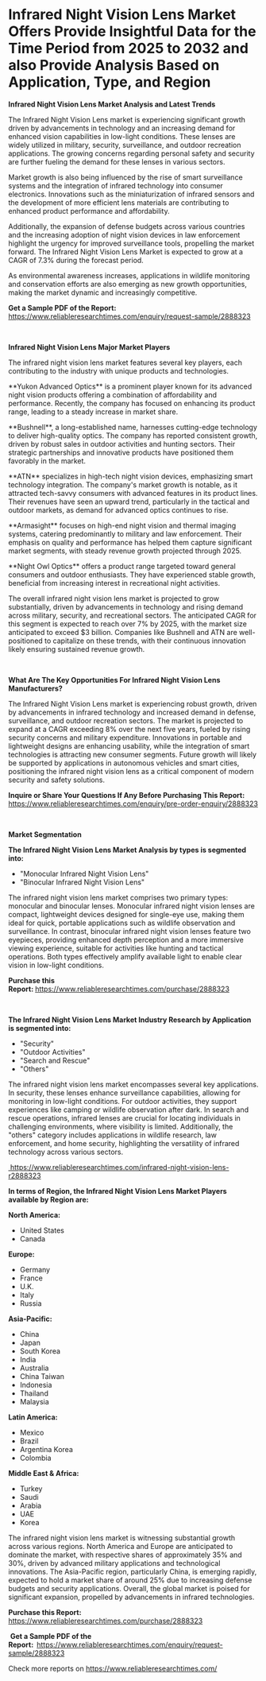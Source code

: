 <p><h1>Infrared Night Vision Lens Market Offers Provide Insightful Data for the Time Period from 2025 to 2032 and also Provide Analysis Based on Application, Type, and Region</h1></p><p><strong>Infrared Night Vision Lens Market Analysis and Latest Trends</strong></p>
<p><p>The Infrared Night Vision Lens market is experiencing significant growth driven by advancements in technology and an increasing demand for enhanced vision capabilities in low-light conditions. These lenses are widely utilized in military, security, surveillance, and outdoor recreation applications. The growing concerns regarding personal safety and security are further fueling the demand for these lenses in various sectors.</p><p>Market growth is also being influenced by the rise of smart surveillance systems and the integration of infrared technology into consumer electronics. Innovations such as the miniaturization of infrared sensors and the development of more efficient lens materials are contributing to enhanced product performance and affordability.</p><p>Additionally, the expansion of defense budgets across various countries and the increasing adoption of night vision devices in law enforcement highlight the urgency for improved surveillance tools, propelling the market forward. The Infrared Night Vision Lens Market is expected to grow at a CAGR of 7.3% during the forecast period. </p><p>As environmental awareness increases, applications in wildlife monitoring and conservation efforts are also emerging as new growth opportunities, making the market dynamic and increasingly competitive.</p></p>
<p><strong>Get a Sample PDF of the Report:&nbsp;</strong> <a href="https://www.reliableresearchtimes.com/enquiry/request-sample/2888323?utm_campaign=3297&utm_medium=2&utm_source=Github&utm_content=ia&utm_term=14032025&utm_id=infrared-night-vision-lens">https://www.reliableresearchtimes.com/enquiry/request-sample/2888323</a></p>
<p>&nbsp;</p>
<p><strong>Infrared Night Vision Lens Major Market Players</strong></p>
<p><p>The infrared night vision lens market features several key players, each contributing to the industry with unique products and technologies. </p><p>**Yukon Advanced Optics** is a prominent player known for its advanced night vision products offering a combination of affordability and performance. Recently, the company has focused on enhancing its product range, leading to a steady increase in market share.</p><p>**Bushnell**, a long-established name, harnesses cutting-edge technology to deliver high-quality optics. The company has reported consistent growth, driven by robust sales in outdoor activities and hunting sectors. Their strategic partnerships and innovative products have positioned them favorably in the market.</p><p>**ATN** specializes in high-tech night vision devices, emphasizing smart technology integration. The company's market growth is notable, as it attracted tech-savvy consumers with advanced features in its product lines. Their revenues have seen an upward trend, particularly in the tactical and outdoor markets, as demand for advanced optics continues to rise.</p><p>**Armasight** focuses on high-end night vision and thermal imaging systems, catering predominantly to military and law enforcement. Their emphasis on quality and performance has helped them capture significant market segments, with steady revenue growth projected through 2025.</p><p>**Night Owl Optics** offers a product range targeted toward general consumers and outdoor enthusiasts. They have experienced stable growth, beneficial from increasing interest in recreational night activities.</p><p>The overall infrared night vision lens market is projected to grow substantially, driven by advancements in technology and rising demand across military, security, and recreational sectors. The anticipated CAGR for this segment is expected to reach over 7% by 2025, with the market size anticipated to exceed $3 billion. Companies like Bushnell and ATN are well-positioned to capitalize on these trends, with their continuous innovation likely ensuring sustained revenue growth.</p></p>
<p>&nbsp;</p>
<p><strong>What Are The Key Opportunities For Infrared Night Vision Lens Manufacturers?</strong></p>
<p><p>The Infrared Night Vision Lens market is experiencing robust growth, driven by advancements in infrared technology and increased demand in defense, surveillance, and outdoor recreation sectors. The market is projected to expand at a CAGR exceeding 8% over the next five years, fueled by rising security concerns and military expenditure. Innovations in portable and lightweight designs are enhancing usability, while the integration of smart technologies is attracting new consumer segments. Future growth will likely be supported by applications in autonomous vehicles and smart cities, positioning the infrared night vision lens as a critical component of modern security and safety solutions.</p></p>
<p><strong>Inquire or Share Your Questions If Any Before Purchasing This Report:</strong> <a href="https://www.reliableresearchtimes.com/enquiry/pre-order-enquiry/2888323?utm_campaign=3297&utm_medium=2&utm_source=Github&utm_content=ia&utm_term=14032025&utm_id=infrared-night-vision-lens">https://www.reliableresearchtimes.com/enquiry/pre-order-enquiry/2888323</a></p>
<p>&nbsp;</p>
<p><strong>Market Segmentation</strong></p>
<p><strong>The Infrared Night Vision Lens Market Analysis by types is segmented into:</strong></p>
<p><ul><li>"Monocular Infrared Night Vision Lens"</li><li>"Binocular Infrared Night Vision Lens"</li></ul></p>
<p><p>The infrared night vision lens market comprises two primary types: monocular and binocular lenses. Monocular infrared night vision lenses are compact, lightweight devices designed for single-eye use, making them ideal for quick, portable applications such as wildlife observation and surveillance. In contrast, binocular infrared night vision lenses feature two eyepieces, providing enhanced depth perception and a more immersive viewing experience, suitable for activities like hunting and tactical operations. Both types effectively amplify available light to enable clear vision in low-light conditions.</p></p>
<p><strong>Purchase this Report:&nbsp;</strong><a href="https://www.reliableresearchtimes.com/purchase/2888323?utm_campaign=3297&utm_medium=2&utm_source=Github&utm_content=ia&utm_term=14032025&utm_id=infrared-night-vision-lens">https://www.reliableresearchtimes.com/purchase/2888323</a></p>
<p>&nbsp;</p>
<p><strong>The Infrared Night Vision Lens Market Industry Research by Application is segmented into:</strong></p>
<p><ul><li>"Security"</li><li>"Outdoor Activities"</li><li>"Search and Rescue"</li><li>"Others"</li></ul></p>
<p><p>The infrared night vision lens market encompasses several key applications. In security, these lenses enhance surveillance capabilities, allowing for monitoring in low-light conditions. For outdoor activities, they support experiences like camping or wildlife observation after dark. In search and rescue operations, infrared lenses are crucial for locating individuals in challenging environments, where visibility is limited. Additionally, the "others" category includes applications in wildlife research, law enforcement, and home security, highlighting the versatility of infrared technology across various sectors.</p></p>
<p><a href="https://www.reliableresearchtimes.com/infrared-night-vision-lens-r2888323?utm_campaign=3297&utm_medium=2&utm_source=Github&utm_content=ia&utm_term=14032025&utm_id=infrared-night-vision-lens">&nbsp;https://www.reliableresearchtimes.com/infrared-night-vision-lens-r2888323</a></p>
<p><strong>In terms of Region, the Infrared Night Vision Lens Market Players available by Region are:</strong></p>
<p>
    <p> <strong> North America: </strong>
        <ul>
            <li>United States</li>
            <li>Canada</li>
        </ul>
        </p> 
    <p> <strong> Europe: </strong>
        <ul>
            <li>Germany</li>
            <li>France</li>
            <li>U.K.</li>
            <li>Italy</li>
            <li>Russia</li>
        </ul>
        </p> 
    <p> <strong> Asia-Pacific: </strong>
        <ul>
            <li>China</li>
            <li>Japan</li>
            <li>South Korea</li>
            <li>India</li>
            <li>Australia</li>
            <li>China Taiwan</li>
            <li>Indonesia</li>
            <li>Thailand</li>
            <li>Malaysia</li>
        </ul>
        </p> 
    <p> <strong> Latin America: </strong>
        <ul>
            <li>Mexico</li>
            <li>Brazil</li>
            <li>Argentina Korea</li>
            <li>Colombia</li>
        </ul>
        </p> 
    <p> <strong> Middle East & Africa: </strong>
        <ul>
            <li>Turkey</li>
            <li>Saudi</li>
            <li>Arabia</li>
            <li>UAE</li>
            <li>Korea</li>
        </ul>
    </p>
    </p>
<p><p>The infrared night vision lens market is witnessing substantial growth across various regions. North America and Europe are anticipated to dominate the market, with respective shares of approximately 35% and 30%, driven by advanced military applications and technological innovations. The Asia-Pacific region, particularly China, is emerging rapidly, expected to hold a market share of around 25% due to increasing defense budgets and security applications. Overall, the global market is poised for significant expansion, propelled by advancements in infrared technologies.</p></p>
<p><strong>Purchase this Report: </strong><a href="https://www.reliableresearchtimes.com/purchase/2888323?utm_campaign=3297&utm_medium=2&utm_source=Github&utm_content=ia&utm_term=14032025&utm_id=infrared-night-vision-lens">https://www.reliableresearchtimes.com/purchase/2888323</a></p>
<p>&nbsp;<strong>Get a Sample PDF of the Report:&nbsp;&nbsp;</strong><a href="https://www.reliableresearchtimes.com/enquiry/request-sample/2888323?utm_campaign=3297&utm_medium=2&utm_source=Github&utm_content=ia&utm_term=14032025&utm_id=infrared-night-vision-lens">https://www.reliableresearchtimes.com/enquiry/request-sample/2888323</a></p>
<p><strong></strong></p>
<p>Check more reports on <a href="https://www.reliableresearchtimes.com/?utm_campaign=3297&utm_medium=2&utm_source=Github&utm_content=ia&utm_term=14032025&utm_id=infrared-night-vision-lens">https://www.reliableresearchtimes.com/</a></p>